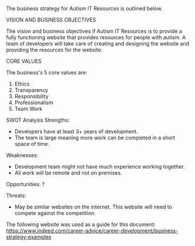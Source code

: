 The business strategy for Autism IT Resources is outlined below.


VISION AND BUSINESS OBJECTIVES

The vision and business objectives if Autism IT Resources is to provide a fully functioning website that provides resources for people with autism. A team of developers will take care of creating and designing the website and providing the resources for the website.


CORE VALUES

The business's 5 core values are:

1. Ethics
2. Transparency
3. Responsibility
4. Professionalism
5. Team Work 


SWOT Analysis
Strengths:
- Developers have at least 3+ years of development.
- The team is large meaning more work can be completed in a short space of time.

Weaknesses:
- Development team might not have much experience working together.
- All work will be remote and not on premises.

Opportunities:
?

Threats:
- May be similar websites on the internet. This website will need to compete against the competition. 



The following website was used as a guide for this document:
https://www.indeed.com/career-advice/career-development/business-strategy-examples


